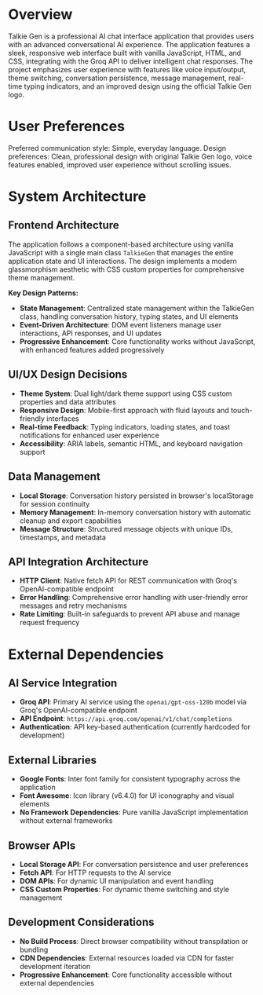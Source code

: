 # Overview

Talkie Gen is a professional AI chat interface application that provides users with an advanced conversational AI experience. The application features a sleek, responsive web interface built with vanilla JavaScript, HTML, and CSS, integrating with the Groq API to deliver intelligent chat responses. The project emphasizes user experience with features like voice input/output, theme switching, conversation persistence, message management, real-time typing indicators, and an improved design using the official Talkie Gen logo.

# User Preferences

Preferred communication style: Simple, everyday language.
Design preferences: Clean, professional design with original Talkie Gen logo, voice features enabled, improved user experience without scrolling issues.

# System Architecture

## Frontend Architecture
The application follows a component-based architecture using vanilla JavaScript with a single main class `TalkieGen` that manages the entire application state and UI interactions. The design implements a modern glassmorphism aesthetic with CSS custom properties for comprehensive theme management.

**Key Design Patterns:**
- **State Management**: Centralized state management within the TalkieGen class, handling conversation history, typing states, and UI elements
- **Event-Driven Architecture**: DOM event listeners manage user interactions, API responses, and UI updates
- **Progressive Enhancement**: Core functionality works without JavaScript, with enhanced features added progressively

## UI/UX Design Decisions
- **Theme System**: Dual light/dark theme support using CSS custom properties and data attributes
- **Responsive Design**: Mobile-first approach with fluid layouts and touch-friendly interfaces
- **Real-time Feedback**: Typing indicators, loading states, and toast notifications for enhanced user experience
- **Accessibility**: ARIA labels, semantic HTML, and keyboard navigation support

## Data Management
- **Local Storage**: Conversation history persisted in browser's localStorage for session continuity
- **Memory Management**: In-memory conversation history with automatic cleanup and export capabilities
- **Message Structure**: Structured message objects with unique IDs, timestamps, and metadata

## API Integration Architecture
- **HTTP Client**: Native fetch API for REST communication with Groq's OpenAI-compatible endpoint
- **Error Handling**: Comprehensive error handling with user-friendly error messages and retry mechanisms
- **Rate Limiting**: Built-in safeguards to prevent API abuse and manage request frequency

# External Dependencies

## AI Service Integration
- **Groq API**: Primary AI service using the `openai/gpt-oss-120b` model via Groq's OpenAI-compatible endpoint
- **API Endpoint**: `https://api.groq.com/openai/v1/chat/completions`
- **Authentication**: API key-based authentication (currently hardcoded for development)

## External Libraries
- **Google Fonts**: Inter font family for consistent typography across the application
- **Font Awesome**: Icon library (v6.4.0) for UI iconography and visual elements
- **No Framework Dependencies**: Pure vanilla JavaScript implementation without external frameworks

## Browser APIs
- **Local Storage API**: For conversation persistence and user preferences
- **Fetch API**: For HTTP requests to the AI service
- **DOM APIs**: For dynamic UI manipulation and event handling
- **CSS Custom Properties**: For dynamic theme switching and style management

## Development Considerations
- **No Build Process**: Direct browser compatibility without transpilation or bundling
- **CDN Dependencies**: External resources loaded via CDN for faster development iteration
- **Progressive Enhancement**: Core functionality accessible without external dependencies